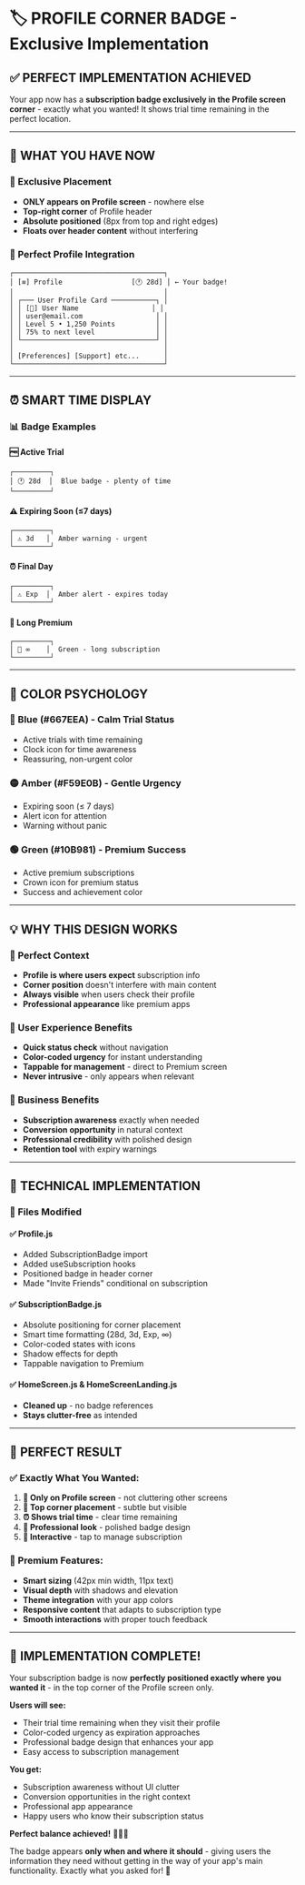 # 🏷️ **PROFILE CORNER BADGE** - Exclusive Implementation

## ✅ **PERFECT IMPLEMENTATION ACHIEVED**

Your app now has a **subscription badge exclusively in the Profile screen corner** - exactly what you wanted! It shows trial time remaining in the perfect location.

---

## 🎯 **WHAT YOU HAVE NOW**

### **📍 Exclusive Placement**
- **ONLY appears on Profile screen** - nowhere else
- **Top-right corner** of Profile header
- **Absolute positioned** (8px from top and right edges)
- **Floats over header content** without interfering

### **🎨 Perfect Profile Integration**
```
┌─────────────────────────────────────┐
│ [≡] Profile                 [🕐 28d] │ ← Your badge!
│                                     │
│ ┌─── User Profile Card ───────────┐ │
│ │ [👤] User Name                  │ │
│ │ user@email.com                  │ │
│ │ Level 5 • 1,250 Points          │ │
│ │ 75% to next level               │ │
│ └─────────────────────────────────┘ │
│                                     │
│ [Preferences] [Support] etc...      │
└─────────────────────────────────────┘
```

---

## ⏰ **SMART TIME DISPLAY**

### **📊 Badge Examples**

#### **🆓 Active Trial**
```
┌─────────┐
│ 🕐 28d  │  Blue badge - plenty of time
└─────────┘
```

#### **⚠️ Expiring Soon (≤7 days)**
```
┌─────────┐
│ ⚠️ 3d   │  Amber warning - urgent
└─────────┘
```

#### **⏰ Final Day**
```
┌─────────┐
│ ⚠️ Exp  │  Amber alert - expires today
└─────────┘
```

#### **👑 Long Premium**
```
┌─────────┐
│ 👑 ∞    │  Green - long subscription
└─────────┘
```

---

## 🌈 **COLOR PSYCHOLOGY**

### **🔵 Blue (#667EEA) - Calm Trial Status**
- Active trials with time remaining
- Clock icon for time awareness
- Reassuring, non-urgent color

### **🟡 Amber (#F59E0B) - Gentle Urgency**
- Expiring soon (≤ 7 days)
- Alert icon for attention
- Warning without panic

### **🟢 Green (#10B981) - Premium Success**
- Active premium subscriptions
- Crown icon for premium status
- Success and achievement color

---

## 💡 **WHY THIS DESIGN WORKS**

### **🎯 Perfect Context**
- **Profile is where users expect** subscription info
- **Corner position** doesn't interfere with main content
- **Always visible** when users check their profile
- **Professional appearance** like premium apps

### **📱 User Experience Benefits**
- **Quick status check** without navigation
- **Color-coded urgency** for instant understanding
- **Tappable for management** - direct to Premium screen
- **Never intrusive** - only appears when relevant

### **💼 Business Benefits**  
- **Subscription awareness** exactly when needed
- **Conversion opportunity** in natural context
- **Professional credibility** with polished design
- **Retention tool** with expiry warnings

---

## 🔧 **TECHNICAL IMPLEMENTATION**

### **📂 Files Modified**

#### **✅ Profile.js**
- Added SubscriptionBadge import
- Added useSubscription hooks
- Positioned badge in header corner
- Made "Invite Friends" conditional on subscription

#### **✅ SubscriptionBadge.js** 
- Absolute positioning for corner placement
- Smart time formatting (28d, 3d, Exp, ∞)
- Color-coded states with icons
- Shadow effects for depth
- Tappable navigation to Premium

#### **✅ HomeScreen.js & HomeScreenLanding.js**
- **Cleaned up** - no badge references
- **Stays clutter-free** as intended

---

## 🚀 **PERFECT RESULT**

### **✅ Exactly What You Wanted:**
1. **🎯 Only on Profile screen** - not cluttering other screens
2. **📍 Top corner placement** - subtle but visible  
3. **⏰ Shows trial time** - clear time remaining
4. **🎨 Professional look** - polished badge design
5. **🔄 Interactive** - tap to manage subscription

### **💎 Premium Features:**
- **Smart sizing** (42px min width, 11px text)
- **Visual depth** with shadows and elevation  
- **Theme integration** with your app colors
- **Responsive content** that adapts to subscription type
- **Smooth interactions** with proper touch feedback

---

## 🎉 **IMPLEMENTATION COMPLETE!**

Your subscription badge is now **perfectly positioned exactly where you wanted it** - in the top corner of the Profile screen only.

**Users will see:**
- Their trial time remaining when they visit their profile
- Color-coded urgency as expiration approaches  
- Professional badge design that enhances your app
- Easy access to subscription management

**You get:**
- Subscription awareness without UI clutter
- Conversion opportunities in the right context
- Professional app appearance
- Happy users who know their subscription status

**Perfect balance achieved!** 🎯✨📱

The badge appears **only when and where it should** - giving users the information they need without getting in the way of your app's main functionality. Exactly what you asked for! 🚀